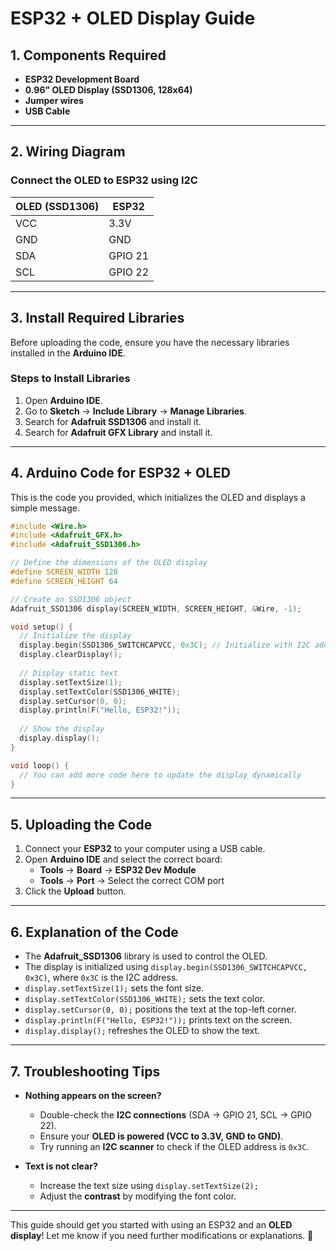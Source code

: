 # **ESP32 + OLED Display Guide**

## **1. Components Required**
- **ESP32 Development Board**
- **0.96" OLED Display (SSD1306, 128x64)**
- **Jumper wires**
- **USB Cable**

---

## **2. Wiring Diagram**
### **Connect the OLED to ESP32 using I2C**
| OLED (SSD1306) | ESP32 |
|---------------|------|
| VCC | 3.3V |
| GND | GND |
| SDA | GPIO 21 |
| SCL | GPIO 22 |

---

## **3. Install Required Libraries**
Before uploading the code, ensure you have the necessary libraries installed in the **Arduino IDE**.

### **Steps to Install Libraries**
1. Open **Arduino IDE**.
2. Go to **Sketch** → **Include Library** → **Manage Libraries**.
3. Search for **Adafruit SSD1306** and install it.
4. Search for **Adafruit GFX Library** and install it.

---

## **4. Arduino Code for ESP32 + OLED**
This is the code you provided, which initializes the OLED and displays a simple message.

```cpp
#include <Wire.h>
#include <Adafruit_GFX.h>
#include <Adafruit_SSD1306.h>

// Define the dimensions of the OLED display
#define SCREEN_WIDTH 128
#define SCREEN_HEIGHT 64

// Create an SSD1306 object
Adafruit_SSD1306 display(SCREEN_WIDTH, SCREEN_HEIGHT, &Wire, -1);

void setup() {
  // Initialize the display
  display.begin(SSD1306_SWITCHCAPVCC, 0x3C); // Initialize with I2C address 0x3C, Change address if necessary
  display.clearDisplay();
  
  // Display static text
  display.setTextSize(1);      
  display.setTextColor(SSD1306_WHITE);  
  display.setCursor(0, 0);     
  display.println(F("Hello, ESP32!"));
  
  // Show the display
  display.display();
}

void loop() {
  // You can add more code here to update the display dynamically
}
```

---
## **5. Uploading the Code**
1. Connect your **ESP32** to your computer using a USB cable.
2. Open **Arduino IDE** and select the correct board:
   - **Tools** → **Board** → **ESP32 Dev Module**
   - **Tools** → **Port** → Select the correct COM port
3. Click the **Upload** button.

---

## **6. Explanation of the Code**
- The **Adafruit_SSD1306** library is used to control the OLED.
- The display is initialized using `display.begin(SSD1306_SWITCHCAPVCC, 0x3C)`, where `0x3C` is the I2C address.
- `display.setTextSize(1);` sets the font size.
- `display.setTextColor(SSD1306_WHITE);` sets the text color.
- `display.setCursor(0, 0);` positions the text at the top-left corner.
- `display.println(F("Hello, ESP32!"));` prints text on the screen.
- `display.display();` refreshes the OLED to show the text.

---

## **7. Troubleshooting Tips**
- **Nothing appears on the screen?**
  - Double-check the **I2C connections** (SDA → GPIO 21, SCL → GPIO 22).
  - Ensure your **OLED is powered (VCC to 3.3V, GND to GND)**.
  - Try running an **I2C scanner** to check if the OLED address is `0x3C`.

- **Text is not clear?**
  - Increase the text size using `display.setTextSize(2);`
  - Adjust the **contrast** by modifying the font color.

---

This guide should get you started with using an ESP32 and an **OLED display**! Let me know if you need further modifications or explanations. 🚀
